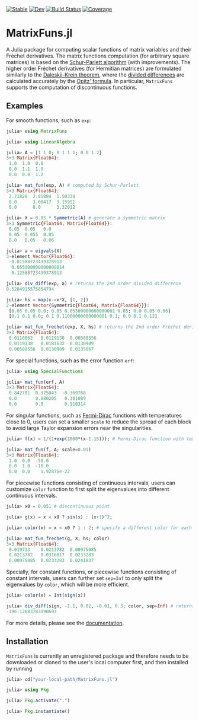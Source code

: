 [![Stable](https://img.shields.io/badge/docs-stable-blue.svg)](https://xuequan818.github.io/MatrixFuns.jl/stable/)
[![Dev](https://img.shields.io/badge/docs-dev-blue.svg)](https://xuequan818.github.io/MatrixFuns.jl/dev/)
[![Build Status](https://github.com/xuequan818/MatrixFuns.jl/actions/workflows/CI.yml/badge.svg?branch=main)](https://github.com/xuequan818/MatrixFuns.jl/actions/workflows/CI.yml?query=branch%3Amain)
[![Coverage](https://codecov.io/gh/xuequan818/MatrixFuns.jl/branch/main/graph/badge.svg)](https://codecov.io/gh/xuequan818/MatrixFuns.jl)

# MatrixFuns.jl
A Julia package for computing scalar functions of matrix variables and their Fréchet derivatives. The matrix functions computation (for arbitrary square matrices) is based on the [Schur-Parlett algorithm]( https://doi.org/10.1137/S0895479802410815) (with improvements). The higher order Fréchet derivatives (for Hermitian matrices) are formulated similarly to the [Daleskii-Krein theorem](https://www.ams.org/books/trans2/047/), where the [divided differences](https://en.wikipedia.org/wiki/Divided_differences) are calculated accurately by the [Opitz' formula](https://www.emis.de/journals/SAT/papers/2/). In particular, `MatrixFuns` supports the computation of discontinuous functions. 

## Examples
For smooth functions, such as `exp`:
```julia
julia> using MatrixFuns

julia> using LinearAlgebra

julia> A = [1 1 0; 0 1.1 1; 0 0 1.2]
3×3 Matrix{Float64}:
 1.0  1.0  0.0
 0.0  1.1  1.0
 0.0  0.0  1.2

julia> mat_fun(exp, A) # computed by Schur-Parlett
3×3 Matrix{Float64}:
 2.71828  2.85884  1.50334
 0.0      3.00417  3.15951
 0.0      0.0      3.32012

julia> X = 0.05 * Symmetric(A) # generate a symmetric matrix
3×3 Symmetric{Float64, Matrix{Float64}}:
 0.05  0.05   0.0
 0.05  0.055  0.05
 0.0   0.05   0.06

julia> a = eigvals(X)
3-element Vector{Float64}:
 -0.01588723439378913
  0.055000000000000014
  0.12588723439378913

julia> div_diff(exp, a) # returns the 2nd order divided difference
0.5284915575854794

julia> hs = map(x->x*X, [1, 2])
2-element Vector{Symmetric{Float64, Matrix{Float64}}}:
 [0.05 0.05 0.0; 0.05 0.05500000000000001 0.05; 0.0 0.05 0.06]
 [0.1 0.1 0.0; 0.1 0.11000000000000001 0.1; 0.0 0.1 0.12]

julia> mat_fun_frechet(exp, X, hs) # returns the 2nd order Fréchet derivative d^2exp(X)hs_1hs_2
3×3 Matrix{Float64}:
 0.0110862   0.0119138  0.00588556
 0.0119138   0.0181632  0.0130909
 0.00588556  0.0130909  0.0135867
```
For special functions, such as the error function `erf`: 
```julia
julia> using SpecialFunctions

julia> mat_fun(erf, A)
3×3 Matrix{Float64}:
 0.842701  0.375043  -0.369768
 0.0       0.880205   0.301089
 0.0       0.0        0.910314
```
For singular functions, such as [Fermi-Dirac](https://en.wikipedia.org/wiki/Fermi%E2%80%93Dirac_statistics) functions with temperatures close to 0, users can set a smaller `scale` to reduce the spread of each block to avoid large Taylor expansion errors near the singularities.
```julia
julia> f(x) = 1/(1+exp(1000*(x-1.15))); # Fermi-Dirac function with temperature equal to 1e-3

julia> mat_fun(f, A; scale=0.01)
3×3 Matrix{Float64}:
 1.0  0.0  -50.0
 0.0  1.0  -10.0
 0.0  0.0    1.92875e-22
```

For piecewise functions consisting of continuous intervals, users can customize `color` function to first split the eigenvalues into different continuous intervals.
```julia
julia> x0 = 0.051 # discontinuous point

julia> g(x) = x < x0 ? sin(x) : (x+1)^2;

julia> color(x) = x < x0 ? 1 : 2; # specify a different color for each continuous interval

julia> mat_fun_frechet(g, X, hs; color)
3×3 Matrix{Float64}:
 0.019713    0.0213782  0.00975085
 0.0213782   0.0316017  0.0233283
 0.00975085  0.0233283  0.0241837
```

Specially, for constant functions, or piecewise functions consisting of constant intervals, users can further set `sep=Inf` to only split the eigenvalues by `color`, which will be more efficient.
```julia
julia> color(x) = Int(sign(x))

julia> div_diff(sign, -1.1, 0.02, -0.01, 0.3; color, sep=Inf) # returns the 3rd order divided difference sign[-1.1, 0.02, -0.01, 0.3]
-196.12683783190693
```
For more details, please see the [documentation]().

## Installation
`MatrixFuns` is currently an unregistered package and therefore needs to be downloaded or cloned to the user's local computer first, and then installed by running

```julia
julia> cd("your-local-path/MatrixFuns.jl")

julia> using Pkg

julia> Pkg.activate(".")

julia> Pkg.instantiate()
```